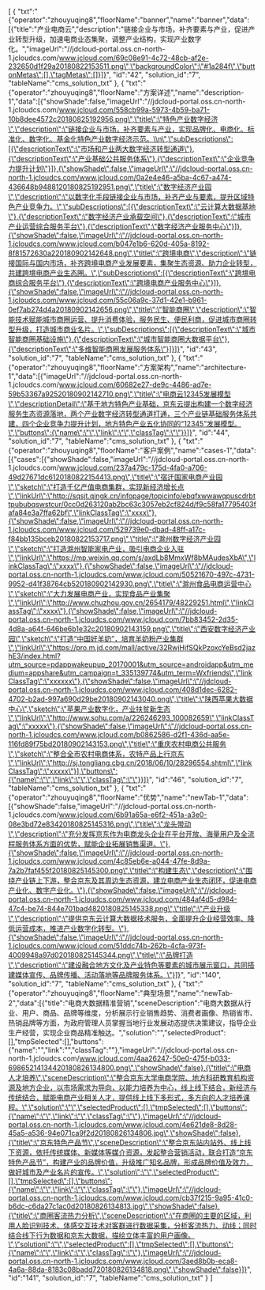[
	{
		"txt":"{\"operator\":\"zhouyuqing8\",\"floorName\":\"banner\",\"name\":\"banner\",\"data\":[{\"title\":\"产业电商云\",\"description\":\"链接企业与市场，补齐要素与产业，促进产业转型升级，加速电商业态集聚，调整产业结构，实现产业数字化。\",\"imageUrl\":\"//jdcloud-portal.oss.cn-north-1.jcloudcs.com/www.jcloud.com/69c08e91-4c72-48cb-af2e-232650d1f29a20180822153511.png\",\"backgroundColor\":\"#1a284f\",\"buttonMetas\":[],\"tagMetas\":[]}]}",
		"id":"42",
		"solution_id":"7",
		"tableName":"cms_solution_txt"
	},
	{
		"txt":"{\"operator\":\"zhouyuqing8\",\"floorName\":\"方案详述\",\"name\":\"description-1\",\"data\":[{\"showShade\":false,\"imageUrl\":\"//jdcloud-portal.oss.cn-north-1.jcloudcs.com/www.jcloud.com/558cb99a-5973-4b59-ba71-10b8dee4572c20180825192956.png\",\"title\":\"特色产业数字经济\",\"description\":\"链接企业与市场，补齐要素与产业，实现品牌化、电商化、标准化、数字化、基金化特色产业数字经济示范。\\n\",\"subDescriptions\":[{\"descriptionText\":\"市场和产业两大数字经济转型通道\"},{\"descriptionText\":\"产业基础公共服务体系\"},{\"descriptionText\":\"企业竞争力提升计划\"}]},{\"showShade\":false,\"imageUrl\":\"//jdcloud-portal.oss.cn-north-1.jcloudcs.com/www.jcloud.com/0a2e4e46-a5ba-4c67-a474-436648b9488120180825192951.png\",\"title\":\"数字经济产业园\",\"description\":\"以数字化手段链接企业与市场，补齐产业与要素，提升区域特色产业竞争力。\",\"subDescriptions\":[{\"descriptionText\":\"云计算大数据基地\"},{\"descriptionText\":\"数字经济产业承载空间\"},{\"descriptionText\":\"城市产业运营综合服务平台\"},{\"descriptionText\":\"数字经济产业服务中心\"}]},{\"showShade\":false,\"imageUrl\":\"//jdcloud-portal.oss.cn-north-1.jcloudcs.com/www.jcloud.com/b047e1b6-620d-405a-8192-8f81572630a220180902142648.png\",\"title\":\"跨境电商\",\"description\":\"链接国际与国内市场，补齐跨境电商产业发展要素，集聚生态资源、助力企业转型，共建跨境电商产业生态圈。\",\"subDescriptions\":[{\"descriptionText\":\"跨境电商综合服务平台\"},{\"descriptionText\":\"跨境电商产业服务中心\"}]},{\"showShade\":false,\"imageUrl\":\"//jdcloud-portal.oss.cn-north-1.jcloudcs.com/www.jcloud.com/55c06a9c-37d1-42e1-b961-0ef7ab274d4a20180902142656.png\",\"title\":\"智能商圈\",\"description\":\"智能技术赋能城市商圈运营、提升消费体验，服务民生、便民利商，促进城市商圈转型升级，打造城市商业名片。\",\"subDescriptions\":[{\"descriptionText\":\"城市智能商圈基础设施\"},{\"descriptionText\":\"城市智能商圈大数据平台\"},{\"descriptionText\":\"多维智能商圈发展服务体系\"}]}]}",
		"id":"43",
		"solution_id":"7",
		"tableName":"cms_solution_txt"
	},
	{
		"txt":"{\"operator\":\"zhouyuqing8\",\"floorName\":\"方案架构\",\"name\":\"architecture-1\",\"data\":[{\"imageUrl\":\"//jdcloud-portal.oss.cn-north-1.jcloudcs.com/www.jcloud.com/60682e27-de9c-4486-ad7e-59b53367a92520180902142710.png\",\"title\":\"电商云12345发展模型\",\"descriptionDetail\":\"基于地方特色产业基础，京东云提出构建一个数字经济服务生态资源落地，两个产业数字经济转型通道打通，三个产业链基础服务体系共建，四个企业竞争力提升计划，地方特色产业五化协同的“12345”发展模型。\",\"buttons\":{\"name\":\"\",\"link\":\"\",\"classTag\":\"\"}}]}",
		"id":"44",
		"solution_id":"7",
		"tableName":"cms_solution_txt"
	},
	{
		"txt":"{\"operator\":\"zhouyuqing8\",\"floorName\":\"客户案例\",\"name\":\"cases-1\",\"data\":[{\"cases\":[{\"showShade\":false,\"imageUrl\":\"//jdcloud-portal.oss.cn-north-1.jcloudcs.com/www.jcloud.com/237a479c-175d-4fa0-a706-49d27671dc6120180822154413.png\",\"title\":\"宿迁国家电商产业园\",\"sketch\":\"打造千亿产值电商集群，实现新经济增长点\",\"linkUrl\":\"http://sqsjt.qingk.cn/infopage/topicinfo/ebqfxwwawqpuscdrbttpububqswstcur/0cc0d263120ab2bc63c3057eb2cf824d/f9c58fa17795403fafa84e3a7ffa62bf\",\"linkClassTag\":\"xxxx\"},{\"showShade\":false,\"imageUrl\":\"//jdcloud-portal.oss.cn-north-1.jcloudcs.com/www.jcloud.com/529739e0-dbad-48ff-a17c-f84bb135bceb20180822153717.png\",\"title\":\"滁州数字经济产业园\",\"sketch\":\"打造滁州智能家电产业，吸引电商企业入驻\",\"linkUrl\":\"https://mp.weixin.qq.com/s/axdLb8MmxWf8bMAudesXbA\",\"linkClassTag\":\"xxxx\"},{\"showShade\":false,\"imageUrl\":\"//jdcloud-portal.oss.cn-north-1.jcloudcs.com/www.jcloud.com/50521670-497c-4731-9952-d41f38764cb520180902142930.png\",\"title\":\"滁州食品电商运营中心\",\"sketch\":\"大力发展电商产业，实现食品产业集聚\",\"linkUrl\":\"http://www.chuzhou.gov.cn/2654179/48229251.html\",\"linkClassTag\":\"xxxx\"},{\"showShade\":false,\"imageUrl\":\"//jdcloud-portal.oss.cn-north-1.jcloudcs.com/www.jcloud.com/7bb83452-2d35-4d8a-a64f-646be6b1e32c20180902143159.png\",\"title\":\"西安数字经济产业园\",\"sketch\":\"打造“中国好羊奶”，培育羊奶粉产业集群\",\"linkUrl\":\"https://pro.m.jd.com/mall/active/32RwjHjfSQkPzoxcYeBsd2jazhE3/index.html?utm_source=pdappwakeupup_20170001&utm_source=androidapp&utm_medium=appshare&utm_campaign=t_335139774&utm_term=Wxfriends\",\"linkClassTag\":\"xxxxxx\"},{\"showShade\":false,\"imageUrl\":\"//jdcloud-portal.oss.cn-north-1.jcloudcs.com/www.jcloud.com/408d1dec-6282-4702-b2ad-997a690d29be20180902143040.png\",\"title\":\"陕西苹果大数据中心\",\"sketch\":\"苹果产业数字化，产业扶贫新生态\",\"linkUrl\":\"http://www.sohu.com/a/226246293_100082659\",\"linkClassTag\":\"xxxxx\"},{\"showShade\":false,\"imageUrl\":\"//jdcloud-portal.oss.cn-north-1.jcloudcs.com/www.jcloud.com/b0862586-d2f1-436d-aa5e-116fd89f75bd20180902143153.png\",\"title\":\"重庆农村电商公共服务\",\"sketch\":\"整合全市农村电商体系，农特产品上行京东\",\"linkUrl\":\"http://sj.tongliang.cbg.cn/2018/06/10/28296554.shtml\",\"linkClassTag\":\"xxxxx\"}],\"buttons\":{\"name\":\"\",\"link\":\"\",\"classTag\":\"\"}}]}",
		"id":"46",
		"solution_id":"7",
		"tableName":"cms_solution_txt"
	},
	{
		"txt":"{\"operator\":\"zhouyuqing8\",\"floorName\":\"优势\",\"name\":\"newTab-1\",\"data\":[{\"showShade\":false,\"imageUrl\":\"//jdcloud-portal.oss.cn-north-1.jcloudcs.com/www.jcloud.com/6b91a65a-e6f2-451a-a3e0-08e3bd72e83420180825145316.png\",\"title\":\"龙头带动\",\"description\":\"充分发挥京东作为电商龙头企业在平台开放、海量用户及全流程服务体系方面的优势，赋能企业拓展销售渠道。\"},{\"showShade\":false,\"imageUrl\":\"//jdcloud-portal.oss.cn-north-1.jcloudcs.com/www.jcloud.com/4c85eb6e-a044-47fe-8d9a-7a2b7faf455f20180825145300.png\",\"title\":\"构建生态\",\"description\":\"围绕产业链上下游，整合京东及其周边生态资源，建立电商产业生态闭环，促进电商产业化、数字产业化。\"},{\"showShade\":false,\"imageUrl\":\"//jdcloud-portal.oss.cn-north-1.jcloudcs.com/www.jcloud.com/484af4d5-d984-47c4-be74-844e701bad4820180825145338.png\",\"title\":\"产业升级\",\"description\":\"提供京东云计算大数据技术服务，全面提升企业经营效率、降低运营成本，推进产业数字化转型。\"},{\"showShade\":false,\"imageUrl\":\"//jdcloud-portal.oss.cn-north-1.jcloudcs.com/www.jcloud.com/51ddc74b-262b-4cfa-973f-4009948a97d020180825145344.png\",\"title\":\"品牌打造\",\"description\":\"建设融合地方文化及产业特色等要素的城市展示窗口，共同搭建媒体宣传、品牌传播、活动落地等品牌服务体系。\"}]}",
		"id":"140",
		"solution_id":"7",
		"tableName":"cms_solution_txt"
	},
	{
		"txt":"{\"operator\":\"zhouyuqing8\",\"floorName\":\"典型场景\",\"name\":\"newTab-2\",\"data\":[{\"title\":\"电商大数据精准营销\",\"sceneDescription\":\"电商大数据从行业、用户、商品、品牌等维度，分析展示行业销售趋势、消费者画像、热销省市、热销品牌等方面，为政府管理人员掌握当地行业发展动态提供决策建议，指导企业生产经营，实现企业商品精准触达。\",\"solution\":\"\",\"selectedProduct\":[],\"tmpSelected\":[],\"buttons\":{\"name\":\"\",\"link\":\"\",\"classTag\":\"\"},\"imageUrl\":\"//jdcloud-portal.oss.cn-north-1.jcloudcs.com/www.jcloud.com/4aa26247-50e0-475f-b033-69865214134420180826134800.png\",\"showShade\":false},{\"title\":\"电商人才培养\",\"sceneDescription\":\"整合京东大学电商学院、地方科研教育机构资源及地方企业，以市场需求为导向，以能力培养为中心，线上线下结合，新经济与传统结合，赋能电商产业相关人才，提供线上线下多形式，多方向的人才培养课程。\",\"solution\":\"\",\"selectedProduct\":[],\"tmpSelected\":[],\"buttons\":{\"name\":\"\",\"link\":\"\",\"classTag\":\"\"},\"imageUrl\":\"//jdcloud-portal.oss.cn-north-1.jcloudcs.com/www.jcloud.com/4e621de8-8d28-45a5-a536-94e071ca9f2d20180826134806.jpg\",\"showShade\":false},{\"title\":\"京东特色产品节\",\"sceneDescription\":\"整合京东站内站外、线上线下资源，依托传统媒体、新媒体等媒介资源，发起整合营销活动，联合打造“京东特色产品节”，构建产业的品牌价值，升级推广知名品牌，形成品牌价值及效力，做好城市及产业名片的宣传。\",\"solution\":\"\",\"selectedProduct\":[],\"tmpSelected\":[],\"buttons\":{\"name\":\"\",\"link\":\"\",\"classTag\":\"\"},\"imageUrl\":\"//jdcloud-portal.oss.cn-north-1.jcloudcs.com/www.jcloud.com/cb37f215-9a95-41c0-b6dc-c6da27c1ac0d20180826134813.jpg\",\"showShade\":false},{\"title\":\"商圈客流热力分析\",\"sceneDescription\":\"在商圈的主要的区域，利用人脸识别技术、体感交互技术对客群进行数据采集，分析客流热力、动线；同时结合线下行为数据和京东大数据，描绘立体丰富的用户画像。\",\"solution\":\"\",\"selectedProduct\":[],\"tmpSelected\":[],\"buttons\":{\"name\":\"\",\"link\":\"\",\"classTag\":\"\"},\"imageUrl\":\"//jdcloud-portal.oss.cn-north-1.jcloudcs.com/www.jcloud.com/3aed8b0b-eca8-4a6a-88da-8183c08badd720180826134818.png\",\"showShade\":false}]}",
		"id":"141",
		"solution_id":"7",
		"tableName":"cms_solution_txt"
	}
]